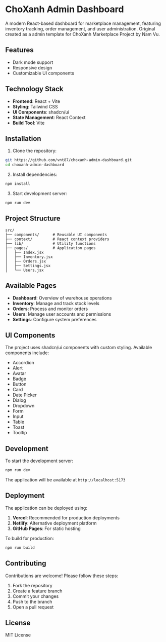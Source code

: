 # ChoXanh Admin Dashboard

A modern React-based dashboard for marketplace management, featuring inventory tracking, order management, and user administration. Original created as a admin template for ChoXanh Marketplace Project by Nam Vu.

## Features

- Dark mode support
- Responsive design
- Customizable UI components

## Technology Stack

- **Frontend**: React + Vite
- **Styling**: Tailwind CSS
- **UI Components**: shadcn/ui
- **State Management**: React Context
- **Build Tool**: Vite

## Installation

1. Clone the repository:
```sh
git https://github.com/vnt87/choxanh-admin-dashboard.git
cd choxanh-admin-dashboard
```

2. Install dependencies:
```sh
npm install
```

3. Start development server:
```sh
npm run dev
```

## Project Structure

```
src/
├── components/      # Reusable UI components
├── context/         # React context providers
├── lib/             # Utility functions
├── pages/           # Application pages
│   ├── Index.jsx
│   ├── Inventory.jsx
│   ├── Orders.jsx
│   ├── Settings.jsx
│   └── Users.jsx
```

## Available Pages

- **Dashboard**: Overview of warehouse operations
- **Inventory**: Manage and track stock levels
- **Orders**: Process and monitor orders
- **Users**: Manage user accounts and permissions
- **Settings**: Configure system preferences

## UI Components

The project uses shadcn/ui components with custom styling. Available components include:

- Accordion
- Alert
- Avatar
- Badge
- Button
- Card
- Date Picker
- Dialog
- Dropdown
- Form
- Input
- Table
- Toast
- Tooltip

## Development

To start the development server:
```sh
npm run dev
```

The application will be available at `http://localhost:5173`

## Deployment

The application can be deployed using:

1. **Vercel**: Recommended for production deployments
2. **Netlify**: Alternative deployment platform
3. **GitHub Pages**: For static hosting

To build for production:
```sh
npm run build
```

## Contributing

Contributions are welcome! Please follow these steps:

1. Fork the repository
2. Create a feature branch
3. Commit your changes
4. Push to the branch
5. Open a pull request

## License

MIT License
